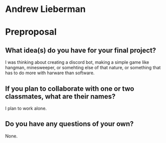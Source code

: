 # Andrew Lieberman
# Preproposal

## What idea(s) do you have for your final project?

I was thinking about creating a discord bot, making a simple game like 
hangman, minesweeper, or somehting else of that nature, or something that 
has to do more with harware than software.

## If you plan to collaborate with one or two classmates, what are their names?

I plan to work alone. 

## Do you have any questions of your own?

None.
